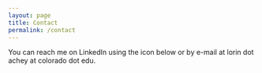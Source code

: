 ```yaml
---
layout: page
title: Contact
permalink: /contact
---
```


You can reach me on LinkedIn using the icon below or by e-mail at lorin dot achey at colorado dot edu.
